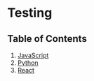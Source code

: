 # Testing

## Table of Contents

1. [JavaScript](./javascript/README.md)
2. [Python](./python/python.testing.md)
3. [React](./react/javascript.react-js.testing.react-testing-crash-course.md)